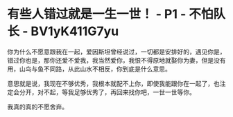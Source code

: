 # 有些人错过就是一生一世！ - P1 - 不怕队长 - BV1yK411G7yu

你为什么不愿意跟我在一起，爱因斯坦曾经说过，一切都是安排好的，遇见你是，错过你也是，那你还爱不爱我，我当然爱你，我恨不得原地就娶你为妻，但是没有用，山鸟与鱼不同路，从此山水不相反，你到底是什么意思。

意思就是说，我现在不够优秀，我根本就配不上你，即使我能跟你在一起了，也注定会分开，对不起，等我足够优秀了，再回来找你吧，一世一世等你。

我真的真的不愿舍弃。